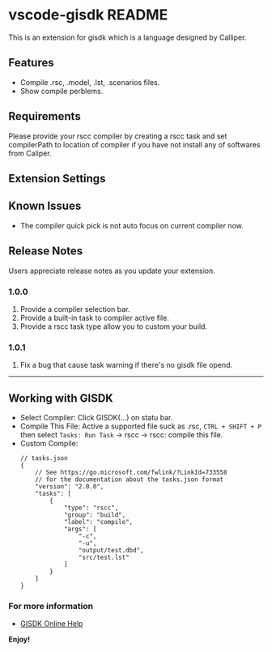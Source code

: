 # vscode-gisdk README

This is an extension for gisdk which is a language designed by Calliper.

## Features

- Compile .rsc, .model, .lst, .scenarios files.
- Show compile perblems.

## Requirements

Please provide your rscc compiler by creating a rscc task and set compilerPath to location of compiler if you have not install any of softwares from Caliper.

## Extension Settings


## Known Issues

- The compiler quick pick is not auto focus on current compiler now.

## Release Notes

Users appreciate release notes as you update your extension.

### 1.0.0

1. Provide a compiler selection bar.
2. Provide a built-in task to compiler active file.
3. Provide a rscc task type allow you to custom your build.

### 1.0.1

1. Fix a bug that cause task warning if there's no gisdk file opend.

-----------------------------------------------------------------------------------------------------------

## Working with GISDK

* Select Compiler: Click GISDK(...) on statu bar.
* Compile This File: Active a supported file suck as .rsc, `CTRL + SHIFT + P` then select `Tasks: Run Task` -> rscc -> rscc: compile this file.
* Custom Compile:
    ```
    // tasks.json
    {
        // See https://go.microsoft.com/fwlink/?LinkId=733558
        // for the documentation about the tasks.json format
        "version": "2.0.0",
        "tasks": [
            {
                "type": "rscc",
                "group": "build",
                "label": "compile",
                "args": [
                    "-c",
                    "-u",
                    "output/test.dbd",
                    "src/test.lst"
                ]
            }
        ]
    }
    ```


### For more information

* [GISDK Online Help](https://www.caliper.com/)

**Enjoy!**
